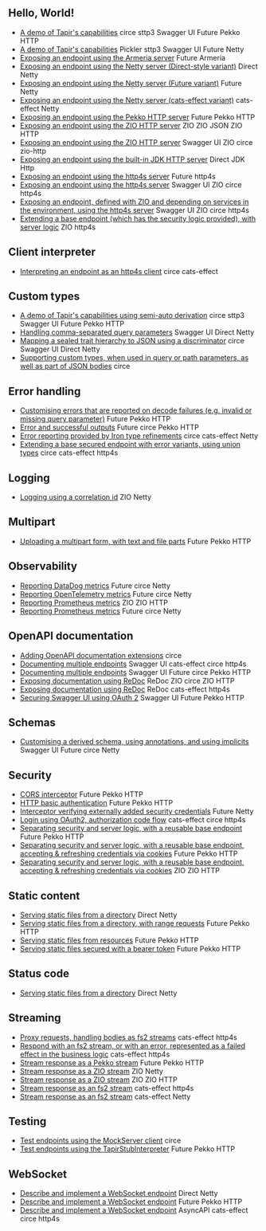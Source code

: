 ## Hello, World!

* [A demo of Tapir's capabilities](https://github.com/softwaremill/tapir/tree/master//examples/src/main/scala/sttp/tapir/examples/booksExample.scala) <span class="example-tag example-json">circe</span> <span class="example-tag example-client">sttp3</span> <span class="example-tag example-docs">Swagger UI</span> <span class="example-tag example-effects">Future</span> <span class="example-tag example-server">Pekko HTTP</span>
* [A demo of Tapir's capabilities](https://github.com/softwaremill/tapir/tree/master//examples/src/main/scala/sttp/tapir/examples/booksPicklerExample.scala) <span class="example-tag example-json">Pickler</span> <span class="example-tag example-client">sttp3</span> <span class="example-tag example-docs">Swagger UI</span> <span class="example-tag example-effects">Future</span> <span class="example-tag example-server">Netty</span>
* [Exposing an endpoint using the Armeria server](https://github.com/softwaremill/tapir/tree/master//examples/src/main/scala/sttp/tapir/examples/helloWorldArmeriaServer.scala) <span class="example-tag example-effects">Future</span> <span class="example-tag example-server">Armeria</span>
* [Exposing an endpoint using the Netty server (Direct-style variant)](https://github.com/softwaremill/tapir/tree/master//examples/src/main/scala/sttp/tapir/examples/helloWorldNettySyncServer.scala) <span class="example-tag example-effects">Direct</span> <span class="example-tag example-server">Netty</span>
* [Exposing an endpoint using the Netty server (Future variant)](https://github.com/softwaremill/tapir/tree/master//examples/src/main/scala/sttp/tapir/examples/helloWorldNettyFutureServer.scala) <span class="example-tag example-effects">Future</span> <span class="example-tag example-server">Netty</span>
* [Exposing an endpoint using the Netty server (cats-effect variant)](https://github.com/softwaremill/tapir/tree/master//examples/src/main/scala/sttp/tapir/examples/HelloWorldNettyCatsServer.scala) <span class="example-tag example-effects">cats-effect</span> <span class="example-tag example-server">Netty</span>
* [Exposing an endpoint using the Pekko HTTP server](https://github.com/softwaremill/tapir/tree/master//examples/src/main/scala/sttp/tapir/examples/helloWorldPekkoServer.scala) <span class="example-tag example-effects">Future</span> <span class="example-tag example-server">Pekko HTTP</span>
* [Exposing an endpoint using the ZIO HTTP server](https://github.com/softwaremill/tapir/tree/master//examples/src/main/scala/sttp/tapir/examples/HelloWorldZioHttpServer.scala) <span class="example-tag example-effects">ZIO</span> <span class="example-tag example-json">ZIO JSON</span> <span class="example-tag example-server">ZIO HTTP</span>
* [Exposing an endpoint using the ZIO HTTP server](https://github.com/softwaremill/tapir/tree/master//examples/src/main/scala/sttp/tapir/examples/ZioExampleZioHttpServer.scala) <span class="example-tag example-docs">Swagger UI</span> <span class="example-tag example-effects">ZIO</span> <span class="example-tag example-json">circe</span> <span class="example-tag example-server">zio-http</span>
* [Exposing an endpoint using the built-in JDK HTTP server](https://github.com/softwaremill/tapir/tree/master//examples/src/main/scala/sttp/tapir/examples/helloWorldJdkHttpServer.scala) <span class="example-tag example-effects">Direct</span> <span class="example-tag example-server">JDK Http</span>
* [Exposing an endpoint using the http4s server](https://github.com/softwaremill/tapir/tree/master//examples/src/main/scala/sttp/tapir/examples/HelloWorldHttp4sServer.scala) <span class="example-tag example-effects">Future</span> <span class="example-tag example-server">http4s</span>
* [Exposing an endpoint using the http4s server](https://github.com/softwaremill/tapir/tree/master//examples/src/main/scala/sttp/tapir/examples/ZioExampleHttp4sServer.scala) <span class="example-tag example-docs">Swagger UI</span> <span class="example-tag example-effects">ZIO</span> <span class="example-tag example-json">circe</span> <span class="example-tag example-server">http4s</span>
* [Exposing an endpoint, defined with ZIO and depending on services in the environment, using the http4s server](https://github.com/softwaremill/tapir/tree/master//examples/src/main/scala/sttp/tapir/examples/ZioEnvExampleHttp4sServer.scala) <span class="example-tag example-docs">Swagger UI</span> <span class="example-tag example-effects">ZIO</span> <span class="example-tag example-json">circe</span> <span class="example-tag example-server">http4s</span>
* [Extending a base endpoint (which has the security logic provided), with server logic](https://github.com/softwaremill/tapir/tree/master//examples/src/main/scala/sttp/tapir/examples/ZioPartialServerLogicHttp4s.scala) <span class="example-tag example-effects">ZIO</span> <span class="example-tag example-server">http4s</span>

## Client interpreter

* [Interpreting an endpoint as an http4s client](https://github.com/softwaremill/tapir/tree/master//examples/src/main/scala/sttp/tapir/examples/client/Http4sClientExample.scala) <span class="example-tag example-json">circe</span> <span class="example-tag example-effects">cats-effect</span>

## Custom types

* [A demo of Tapir's capabilities using semi-auto derivation](https://github.com/softwaremill/tapir/tree/master//examples/src/main/scala/sttp/tapir/examples/custom_types/booksExampleSemiauto.scala) <span class="example-tag example-json">circe</span> <span class="example-tag example-client">sttp3</span> <span class="example-tag example-docs">Swagger UI</span> <span class="example-tag example-effects">Future</span> <span class="example-tag example-server">Pekko HTTP</span>
* [Handling comma-separated query parameters](https://github.com/softwaremill/tapir/tree/master//examples/src/main/scala/sttp/tapir/examples/custom_types/commaSeparatedQueryParameter.scala) <span class="example-tag example-docs">Swagger UI</span> <span class="example-tag example-effects">Direct</span> <span class="example-tag example-server">Netty</span>
* [Mapping a sealed trait hierarchy to JSON using a discriminator](https://github.com/softwaremill/tapir/tree/master//examples/src/main/scala/sttp/tapir/examples/custom_types/sealedTraitWithDiscriminator.scala) <span class="example-tag example-json">circe</span> <span class="example-tag example-docs">Swagger UI</span> <span class="example-tag example-effects">Direct</span> <span class="example-tag example-server">Netty</span>
* [Supporting custom types, when used in query or path parameters, as well as part of JSON bodies](https://github.com/softwaremill/tapir/tree/master//examples/src/main/scala/sttp/tapir/examples/custom_types/EndpointWithCustomTypes.scala) <span class="example-tag example-json">circe</span>

## Error handling

* [Customising errors that are reported on decode failures (e.g. invalid or missing query parameter)](https://github.com/softwaremill/tapir/tree/master//examples/src/main/scala/sttp/tapir/examples/errors/customErrorsOnDecodeFailurePekkoServer.scala) <span class="example-tag example-effects">Future</span> <span class="example-tag example-server">Pekko HTTP</span>
* [Error and successful outputs](https://github.com/softwaremill/tapir/tree/master//examples/src/main/scala/sttp/tapir/examples/errors/errorOutputsPekkoServer.scala) <span class="example-tag example-effects">Future</span> <span class="example-tag example-json">circe</span> <span class="example-tag example-server">Pekko HTTP</span>
* [Error reporting provided by Iron type refinements](https://github.com/softwaremill/tapir/tree/master//examples/src/main/scala/sttp/tapir/examples/errors/IronRefinementErrorsNettyServer.scala) <span class="example-tag example-json">circe</span> <span class="example-tag example-effects">cats-effect</span> <span class="example-tag example-server">Netty</span>
* [Extending a base secured endpoint with error variants, using union types](https://github.com/softwaremill/tapir/tree/master//examples/src/main/scala/sttp/tapir/examples/errors/ErrorUnionTypesHttp4sServer.scala) <span class="example-tag example-json">circe</span> <span class="example-tag example-effects">cats-effect</span> <span class="example-tag example-server">http4s</span>

## Logging

* [Logging using a correlation id](https://github.com/softwaremill/tapir/tree/master//examples/src/main/scala/sttp/tapir/examples/logging/ZioLoggingWithCorrelationIdNettyServer.scala) <span class="example-tag example-effects">ZIO</span> <span class="example-tag example-server">Netty</span>

## Multipart

* [Uploading a multipart form, with text and file parts](https://github.com/softwaremill/tapir/tree/master//examples/src/main/scala/sttp/tapir/examples/multipart/multipartFormUploadPekkoServer.scala) <span class="example-tag example-effects">Future</span> <span class="example-tag example-server">Pekko HTTP</span>

## Observability

* [Reporting DataDog metrics](https://github.com/softwaremill/tapir/tree/master//examples/src/main/scala/sttp/tapir/examples/observability/datadogMetricsExample.scala) <span class="example-tag example-effects">Future</span> <span class="example-tag example-json">circe</span> <span class="example-tag example-server">Netty</span>
* [Reporting OpenTelemetry metrics](https://github.com/softwaremill/tapir/tree/master//examples/src/main/scala/sttp/tapir/examples/observability/openTelemetryMetricsExample.scala) <span class="example-tag example-effects">Future</span> <span class="example-tag example-json">circe</span> <span class="example-tag example-server">Netty</span>
* [Reporting Prometheus metrics](https://github.com/softwaremill/tapir/tree/master//examples/src/main/scala/sttp/tapir/examples/observability/ZioMetricsExample.scala) <span class="example-tag example-effects">ZIO</span> <span class="example-tag example-server">ZIO HTTP</span>
* [Reporting Prometheus metrics](https://github.com/softwaremill/tapir/tree/master//examples/src/main/scala/sttp/tapir/examples/observability/prometheusMetricsExample.scala) <span class="example-tag example-effects">Future</span> <span class="example-tag example-json">circe</span> <span class="example-tag example-server">Netty</span>

## OpenAPI documentation

* [Adding OpenAPI documentation extensions](https://github.com/softwaremill/tapir/tree/master//examples/src/main/scala/sttp/tapir/examples/openapi/openapiExtensions.scala) <span class="example-tag example-json">circe</span>
* [Documenting multiple endpoints](https://github.com/softwaremill/tapir/tree/master//examples/src/main/scala/sttp/tapir/examples/openapi/MultipleEndpointsDocumentationHttp4sServer.scala) <span class="example-tag example-docs">Swagger UI</span> <span class="example-tag example-effects">cats-effect</span> <span class="example-tag example-json">circe</span> <span class="example-tag example-server">http4s</span>
* [Documenting multiple endpoints](https://github.com/softwaremill/tapir/tree/master//examples/src/main/scala/sttp/tapir/examples/openapi/multipleEndpointsDocumentationPekkoServer.scala) <span class="example-tag example-docs">Swagger UI</span> <span class="example-tag example-effects">Future</span> <span class="example-tag example-json">circe</span> <span class="example-tag example-server">Pekko HTTP</span>
* [Exposing documentation using ReDoc](https://github.com/softwaremill/tapir/tree/master//examples/src/main/scala/sttp/tapir/examples/openapi/RedocZioHttpServer.scala) <span class="example-tag example-docs">ReDoc</span> <span class="example-tag example-effects">ZIO</span> <span class="example-tag example-json">circe</span> <span class="example-tag example-server">ZIO HTTP</span>
* [Exposing documentation using ReDoc](https://github.com/softwaremill/tapir/tree/master//examples/src/main/scala/sttp/tapir/examples/openapi/RedocContextPathHttp4sServer.scala) <span class="example-tag example-docs">ReDoc</span> <span class="example-tag example-effects">cats-effect</span> <span class="example-tag example-server">http4s</span>
* [Securing Swagger UI using OAuth 2](https://github.com/softwaremill/tapir/tree/master//examples/src/main/scala/sttp/tapir/examples/openapi/swaggerUIOAuth2PekkoServer.scala) <span class="example-tag example-docs">Swagger UI</span> <span class="example-tag example-effects">Future</span> <span class="example-tag example-server">Pekko HTTP</span>

## Schemas

* [Customising a derived schema, using annotations, and using implicits](https://github.com/softwaremill/tapir/tree/master//examples/src/main/scala/sttp/tapir/examples/schema/customisingSchemas.scala) <span class="example-tag example-docs">Swagger UI</span> <span class="example-tag example-effects">Future</span> <span class="example-tag example-json">circe</span> <span class="example-tag example-server">Netty</span>

## Security

* [CORS interceptor](https://github.com/softwaremill/tapir/tree/master//examples/src/main/scala/sttp/tapir/examples/security/corsInterceptorPekkoServer.scala) <span class="example-tag example-effects">Future</span> <span class="example-tag example-server">Pekko HTTP</span>
* [HTTP basic authentication](https://github.com/softwaremill/tapir/tree/master//examples/src/main/scala/sttp/tapir/examples/security/basicAuthenticationPekkoServer.scala) <span class="example-tag example-effects">Future</span> <span class="example-tag example-server">Pekko HTTP</span>
* [Interceptor verifying externally added security credentials](https://github.com/softwaremill/tapir/tree/master//examples/src/main/scala/sttp/tapir/examples/security/externalSecurityInterceptor.scala) <span class="example-tag example-effects">Future</span> <span class="example-tag example-server">Netty</span>
* [Login using OAuth2, authorization code flow](https://github.com/softwaremill/tapir/tree/master//examples/src/main/scala/sttp/tapir/examples/security/OAuth2GithubHttp4sServer.scala) <span class="example-tag example-effects">cats-effect</span> <span class="example-tag example-json">circe</span> <span class="example-tag example-server">http4s</span>
* [Separating security and server logic, with a reusable base endpoint](https://github.com/softwaremill/tapir/tree/master//examples/src/main/scala/sttp/tapir/examples/security/serverSecurityLogicPekko.scala) <span class="example-tag example-effects">Future</span> <span class="example-tag example-server">Pekko HTTP</span>
* [Separating security and server logic, with a reusable base endpoint, accepting & refreshing credentials via cookies](https://github.com/softwaremill/tapir/tree/master//examples/src/main/scala/sttp/tapir/examples/security/serverSecurityLogicRefreshCookiesPekko.scala) <span class="example-tag example-effects">Future</span> <span class="example-tag example-server">Pekko HTTP</span>
* [Separating security and server logic, with a reusable base endpoint, accepting & refreshing credentials via cookies](https://github.com/softwaremill/tapir/tree/master//examples/src/main/scala/sttp/tapir/examples/security/ServerSecurityLogicZio.scala) <span class="example-tag example-effects">ZIO</span> <span class="example-tag example-server">ZIO HTTP</span>

## Static content

* [Serving static files from a directory](https://github.com/softwaremill/tapir/tree/master//examples/src/main/scala/sttp/tapir/examples/static_content/staticContentFromFilesNettyServer.scala) <span class="example-tag example-effects">Direct</span> <span class="example-tag example-server">Netty</span>
* [Serving static files from a directory, with range requests](https://github.com/softwaremill/tapir/tree/master//examples/src/main/scala/sttp/tapir/examples/static_content/staticContentFromFilesPekkoServer.scala) <span class="example-tag example-effects">Future</span> <span class="example-tag example-server">Pekko HTTP</span>
* [Serving static files from resources](https://github.com/softwaremill/tapir/tree/master//examples/src/main/scala/sttp/tapir/examples/static_content/staticContentFromResourcesPekkoServer.scala) <span class="example-tag example-effects">Future</span> <span class="example-tag example-server">Pekko HTTP</span>
* [Serving static files secured with a bearer token](https://github.com/softwaremill/tapir/tree/master//examples/src/main/scala/sttp/tapir/examples/static_content/staticContentSecurePekkoServer.scala) <span class="example-tag example-effects">Future</span> <span class="example-tag example-server">Pekko HTTP</span>

## Status code

* [Serving static files from a directory](https://github.com/softwaremill/tapir/tree/master//examples/src/main/scala/sttp/tapir/examples/status_code/statusCodeNettyServer.scala) <span class="example-tag example-effects">Direct</span> <span class="example-tag example-server">Netty</span>

## Streaming

* [Proxy requests, handling bodies as fs2 streams](https://github.com/softwaremill/tapir/tree/master//examples/src/main/scala/sttp/tapir/examples/streaming/ProxyHttp4sFs2Server.scala) <span class="example-tag example-effects">cats-effect</span> <span class="example-tag example-server">http4s</span>
* [Respond with an fs2 stream, or with an error, represented as a failed effect in the business logic](https://github.com/softwaremill/tapir/tree/master//examples/src/main/scala/sttp/tapir/examples/streaming/StreamingHttp4sFs2ServerOrError.scala) <span class="example-tag example-effects">cats-effect</span> <span class="example-tag example-server">http4s</span>
* [Stream response as a Pekko stream](https://github.com/softwaremill/tapir/tree/master//examples/src/main/scala/sttp/tapir/examples/streaming/streamingPekkoServer.scala) <span class="example-tag example-effects">Future</span> <span class="example-tag example-server">Pekko HTTP</span>
* [Stream response as a ZIO stream](https://github.com/softwaremill/tapir/tree/master//examples/src/main/scala/sttp/tapir/examples/streaming/StreamingNettyZioServer.scala) <span class="example-tag example-effects">ZIO</span> <span class="example-tag example-server">Netty</span>
* [Stream response as a ZIO stream](https://github.com/softwaremill/tapir/tree/master//examples/src/main/scala/sttp/tapir/examples/streaming/StreamingZioHttpServer.scala) <span class="example-tag example-effects">ZIO</span> <span class="example-tag example-server">ZIO HTTP</span>
* [Stream response as an fs2 stream](https://github.com/softwaremill/tapir/tree/master//examples/src/main/scala/sttp/tapir/examples/streaming/StreamingHttp4sFs2Server.scala) <span class="example-tag example-effects">cats-effect</span> <span class="example-tag example-server">http4s</span>
* [Stream response as an fs2 stream](https://github.com/softwaremill/tapir/tree/master//examples/src/main/scala/sttp/tapir/examples/streaming/StreamingNettyFs2Server.scala) <span class="example-tag example-effects">cats-effect</span> <span class="example-tag example-server">Netty</span>

## Testing

* [Test endpoints using the MockServer client](https://github.com/softwaremill/tapir/tree/master//examples/src/main/scala/sttp/tapir/examples/testing/SttpMockServerClientExample.scala) <span class="example-tag example-json">circe</span>
* [Test endpoints using the TapirStubInterpreter](https://github.com/softwaremill/tapir/tree/master//examples/src/main/scala/sttp/tapir/examples/testing/PekkoServerStubInterpreterExample.scala) <span class="example-tag example-effects">Future</span> <span class="example-tag example-server">Pekko HTTP</span>

## WebSocket

* [Describe and implement a WebSocket endpoint](https://github.com/softwaremill/tapir/tree/master//examples/src/main/scala/sttp/tapir/examples/websocket/WebSocketNettySyncServer.scala) <span class="example-tag example-effects">Direct</span> <span class="example-tag example-server">Netty</span>
* [Describe and implement a WebSocket endpoint](https://github.com/softwaremill/tapir/tree/master//examples/src/main/scala/sttp/tapir/examples/websocket/webSocketPekkoServer.scala) <span class="example-tag example-effects">Future</span> <span class="example-tag example-server">Pekko HTTP</span>
* [Describe and implement a WebSocket endpoint](https://github.com/softwaremill/tapir/tree/master//examples/src/main/scala/sttp/tapir/examples/websocket/WebSocketHttp4sServer.scala) <span class="example-tag example-docs">AsyncAPI</span> <span class="example-tag example-effects">cats-effect</span> <span class="example-tag example-json">circe</span> <span class="example-tag example-server">http4s</span>